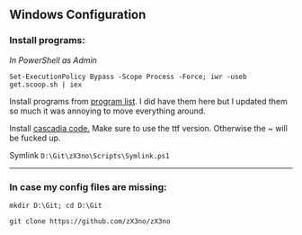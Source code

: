 ## Windows Configuration

### Install programs:

*In PowerShell as Admin*

```
Set-ExecutionPolicy Bypass -Scope Process -Force; iwr -useb get.scoop.sh | iex
```

Install programs from [program list](https://github.com/zX3no/zX3no/blob/main/Writing/Program%20List.md). I did have them here but I updated them so much it was annoying to move everything around.

Install [cascadia code.](https://github.com/microsoft/cascadia-code) Make sure to use the ttf version. Otherwise the ~ will be fucked up.

Symlink `D:\Git\zX3no\Scripts\Symlink.ps1`

---

### In case my config files are missing:

`mkdir D:\Git; cd D:\Git`

`git clone https://github.com/zX3no/zX3no`
